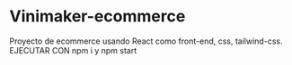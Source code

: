 # Vinimaker-ecommerce
Proyecto de ecommerce usando React como front-end, css, tailwind-css.
EJECUTAR CON npm i y npm start
